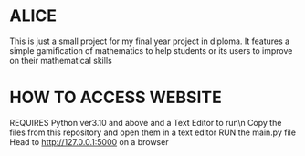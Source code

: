 # ALICE
This is just a small project for my final year project in diploma.
It features a simple gamification of mathematics to help students or its users to improve on their mathematical skills

# HOW TO ACCESS WEBSITE
REQUIRES Python ver3.10 and above and a Text Editor to run\n
Copy the files from this repository and open them in a text editor
RUN the main.py file
Head to http://127.0.0.1:5000 on a browser
